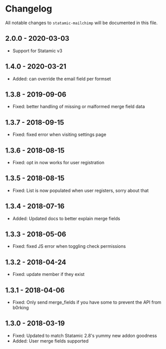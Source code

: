 # Changelog

All notable changes to `statamic-mailchimp` will be documented in this file.

## 2.0.0 - 2020-03-03

- Support for Statamic v3

## 1.4.0 - 2020-03-21

- Added: can override the email field per formset

## 1.3.8 - 2019-09-06
- Fixed: better handling of missing or malformed merge field data

## 1.3.7 - 2018-09-15
- Fixed: fixed error when visiting settings page

## 1.3.6 - 2018-08-15
- Fixed: opt in now works for user registration

## 1.3.5 - 2018-08-15
- Fixed: List is now populated when user registers, sorry about that

## 1.3.4 - 2018-07-16
- Added: Updated docs to better explain merge fields

## 1.3.3 - 2018-05-06
- Fixed: fixed JS error when toggling check permissions

## 1.3.2 - 2018-04-24
- Fixed: update member if they exist

## 1.3.1 - 2018-04-06
- Fixed: Only send merge_fields if you have some to prevent the API from b0rking

## 1.3.0 - 2018-03-19
- Fixed: Updated to match Statamic 2.8's yummy new addon goodness
- Added: User merge fields supported
